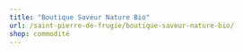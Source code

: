 ```yaml
---
title: "Boutique Saveur Nature Bio"
url: /saint-pierre-de-frugie/boutique-saveur-nature-bio/
shop: commodité
---
```

